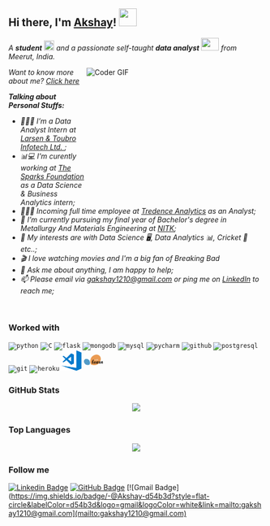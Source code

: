 ## Hi there, I'm [Akshay](https://kishan0725.pythonanywhere.com/)! <img src="https://raw.githubusercontent.com/TheDudeThatCode/TheDudeThatCode/master/Assets/Hi.gif" width=35 height=35>

<p>
  <em>
    A <b>student</b> <img src="https://raw.githubusercontent.com/TheDudeThatCode/TheDudeThatCode/master/Assets/Medal.gif" width=20 height=20> and a passionate self-taught <b>data analyst</b> <img src="https://raw.githubusercontent.com/TheDudeThatCode/TheDudeThatCode/master/Assets/Developer.gif" width=35 height=25> from Meerut, India.
  </em>
 </p>

<img align="right" alt="Coder GIF" height=250 width=350 src="https://i.pinimg.com/originals/e4/26/70/e426702edf874b181aced1e2fa5c6cde.gif" />

<em> Want to know more about me? [Click here](https://kishan0725.pythonanywhere.com/) </em>
<em>
  
**Talking about Personal Stuffs:**

- 👨🏽‍💻 I’m a Data Analyst Intern at [Larsen & Toubro Infotech Ltd. ](https://www.lntinfotech.com/);
- 📊💻 I'm curently working at [The Sparks Foundation](https://www.thesparksfoundationsingapore.org/) as a Data Science & Business Analytics intern;
- 👨🏽‍💻 Incoming full time employee at [Tredence Analytics](https://www.tredence.com/) as an Analyst;
- 💼 I’m currently pursuing my final year of Bachelor's degree in Metallurgy And Materials Engineering at [NITK](https://www.nitk.ac.in/);
- 🤔 My interests are with  Data Science 🖥️, Data Analytics 📊, Cricket 🏏 etc..;
- 🎬 I love watching movies and I'm a big fan of Breaking Bad <img src="https://www.pngfind.com/pngs/m/173-1737725_captain-americas-shield-hd-png-download.png" width=15 height=15>
- 💬 Ask me about anything, I am happy to help;
- 📫 Please email via gakshay1210@gmail.com or ping me on [LinkedIn](https://www.linkedin.com/in/akshay-gupta-944aa714a) to reach me;
<br/> 
</em>

### Worked with 

<code><img height="40" src="https://devicons.github.io/devicon/devicon.git/icons/python/python-original.svg" title="python"></code>
<code><img height="40" src="https://devicons.github.io/devicon/devicon.git/icons/c/c-original.svg" title="C"></code>
<code><img height="40" src="https://www.vectorlogo.zone/logos/pocoo_flask/pocoo_flask-icon.svg" title="flask"></code>
<code><img height="40" src="https://devicons.github.io/devicon/devicon.git/icons/mongodb/mongodb-original-wordmark.svg" title="mongodb"></code>
<code><img height="40" src="https://devicons.github.io/devicon/devicon.git/icons/mysql/mysql-original-wordmark.svg" title="mysql"></code>
<code><img height="40" src="https://devicons.github.io/devicon/devicon.git/icons/pycharm/pycharm-original-wordmark.svg" title="pycharm"></code>
<code><img height="40" src="https://devicons.github.io/devicon/devicon.git/icons/github/github-original-wordmark.svg" title="github"></code>
<code><img height="40" src="https://devicons.github.io/devicon/devicon.git/icons/postgresql/postgresql-original-wordmark.svg" title="postgresql"></code>
<code><img height="40" src="https://www.vectorlogo.zone/logos/git-scm/git-scm-icon.svg" title="git"></code>
<code><img height="40" src="https://devicons.github.io/devicon/devicon.git/icons/heroku/heroku-original-wordmark.svg" title="heroku"></code>
<code><img height="40" src="https://raw.githubusercontent.com/github/explore/80688e429a7d4ef2fca1e82350fe8e3517d3494d/topics/visual-studio-code/visual-studio-code.png" title="vscode"></code>
<code><img height="40" src="https://raw.githubusercontent.com/github/explore/80688e429a7d4ef2fca1e82350fe8e3517d3494d/topics/scikit-learn/scikit-learn.png" title="sklearn"></code>

### GitHub Stats

<p align="center">
  <a href = "https://github.com/kishan0725">
<img src="https://github-readme-stats-aj8vj7k8x.vercel.app/api?username=Akshay1910&show_icons=true&title_color=ffc857&icon_color=8ac926&text_color=daf7dc&bg_color=151515&count_private=true&include_all_commits=true">
  </a>
 </p>
 
### Top Languages

<p align="center">
<a href = "https://github.com/kishan0725">
  <img src="https://github-readme-stats-aj8vj7k8x.vercel.app/api/top-langs/?username=Akshay1910&layout=compact&title_color=ffc857&icon_color=8ac926&text_color=daf7dc&bg_color=151515&card_width=400">
</a>
</p>

### Follow me

[![Linkedin Badge](https://img.shields.io/badge/-Akshay%20Gupta-blue?style=flat-circle&logo=Linkedin&logoColor=white&link=https://www.linkedin.com/in/akshay-gupta-944aa714a)](https://www.linkedin.com/in/akshay-gupta-944aa714a)  [![GitHub Badge](https://img.shields.io/badge/-@Akshay?style=flat-circle&labelColor=24292e&logo=github&logoColor=white&link=https://github.com/Akshay1910)](https://github.com/Akshay1910) [![Gmail Badge](https://img.shields.io/badge/-@Akshay-d54b3d?style=flat-circle&labelColor=d54b3d&logo=gmail&logoColor=white&link=mailto:gakshay1210@gmail.com](mailto:gakshay1210@gmail.com)
